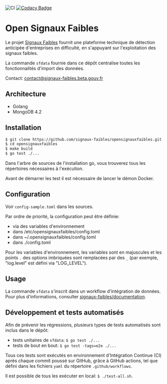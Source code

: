 ![CI](https://github.com/signaux-faibles/opensignauxfaibles/workflows/CI/badge.svg) [![Codacy Badge](https://app.codacy.com/project/badge/Grade/47a9094cf7bd4f7387a10151b90ed609)](https://www.codacy.com/gh/signaux-faibles/opensignauxfaibles/dashboard?utm_source=github.com&utm_medium=referral&utm_content=signaux-faibles/opensignauxfaibles&utm_campaign=Badge_Grade)

# Open Signaux Faibles

Le projet [Signaux Faibles](https://beta.gouv.fr/startups/signaux-faibles.html) fournit une plateforme technique de détection anticipée d'entreprises en difficulté, en s'appuyant sur l'exploitation des signaux faibles.

La commande `sfdata` fournie dans ce dépôt centralise toutes les 
fonctionnalités d'import des données.

Contact: [contact@signaux-faibles.beta.gouv.fr](mailto:contact@signaux-faibles.beta.gouv.fr)

## Architecture

- Golang
- MongoDB 4.2

## Installation

```bash
$ git clone https://github.com/signaux-faibles/opensignauxfaibles.git
$ cd opensignauxfaibles
$ make build
$ go test ./...
```

Dans l'arbre de sources de l'installation go, vous trouverez tous les répertoires nécessaires à l'exécution.

Avant de démarrer les test il est nécessaire de lancer le démon Docker.

## Configuration

Voir `config-sample.toml` dans les sources.

Par ordre de priorité, la configuration peut être définie:

- via des variables d'environnement
- dans /etc/opensignauxfaibles/config.toml
- dans ~/.opensignauxfaibles/config.toml
- dans ./config.toml

Pour les variables d'environnement, les variables sont en majuscules et les 
points `.` des options imbriquées sont remplacées par des `_` (par exemple, 
"log.level" est défini via "LOG_LEVEL").

## Usage

La commande `sfdata` s'inscrit dans un workflow d'intégration de données. Pour plus d'informations, consulter [signaux-faibles/documentation](https://github.com/signaux-faibles/documentation/blob/master/processus-traitement-donnees.md#workflow-classique).

## Développement et tests automatisés

Afin de prévenir les régressions, plusieurs types de tests automatisés sont inclus dans le dépôt:

- tests unitaires de `sfdata`: `$ go test ./...`
- tests de bout en bout: `$ go test -tags=e2e ./...`

Tous ces tests sont exécutés en environnement d'Intégration Continue (CI) après chaque commit poussé sur GitHub, grâce à GitHub actions, tel que défini dans les fichiers `yaml` du répertoire `.github/workflows`.

Il est possible de tous les exécuter en local: `$ ./test-all.sh`.
